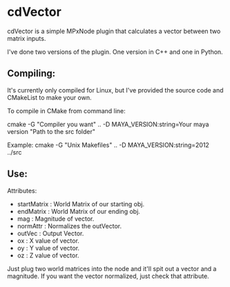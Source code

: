 cdVector
========
cdVector is a simple MPxNode plugin that calculates a vector between two matrix inputs.

I've done two versions of the plugin. One version in C++ and one in Python.

Compiling:
------------

It's currently only compiled for Linux, but I've provided the source code and CMakeList to make your own.

To compile in CMake from command line:

cmake -G "Compiler you want" .. -D MAYA_VERSION:string=Your maya version "Path to the src folder"

Example:
	cmake -G "Unix Makefiles" .. -D MAYA_VERSION:string=2012 ../src

Use:
------------
Attributes:

* startMatrix : World Matrix of our starting obj.
* endMatrix : World Matrix of our ending obj.
* mag : Magnitude of vector.
* normAttr : Normalizes the outVector.
* outVec : Output Vector.
* ox : X value of vector.
* oy : Y value of vector.
* oz : Z value of vector.

Just plug two world matrices into the node and it'll spit out a vector and a magnitude. If you want the vector normalized, just check that attribute.